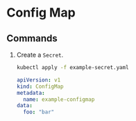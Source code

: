 # Config Map

## Commands

1. Create a `Secret`.

    ```bash
    kubectl apply -f example-secret.yaml
    ```

    ```yaml
    apiVersion: v1
    kind: ConfigMap
    metadata:
      name: example-configmap
    data:
      foo: "bar"
    ```